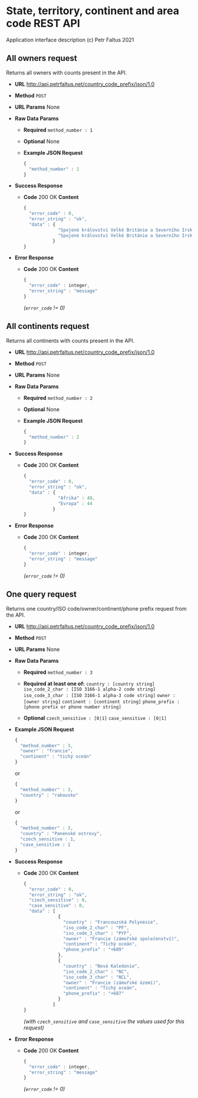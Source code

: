 # State, territory, continent and area code REST API
Application interface description
(c) Petr Faltus 2021

**All owners request**
----
Returns all owners with counts present in the API.

* **URL**
  http://api.petrfaltus.net/country_code_prefix/json/1.0

* **Method**
  `POST`

* **URL Params**
  None

* **Raw Data Params**
  * **Required**
    `method_number : 1`

  * **Optional**
    None

  * **Example JSON Request**
    ```javascript
    {
      "method_number" : 1
    }
    ```

* **Success Response**
  * **Code** 200 OK
    **Content**
    ```javascript
    {
      "error_code" : 0,
      "error_string" : "ok",
      "data" : {
                 "Spojené království Velké Británie a Severního Irska (zámořské území)" : 10,
                 "Spojené království Velké Británie a Severního Irska (korunní závislost s rozsáhlou autonomií)" : 5
               }
    }
    ```

* **Error Response**
  * **Code** 200 OK
    **Content**
    ```javascript
    {
      "error_code" : integer,
      "error_string" : "message"
    }
    ```
    *(`error_code` != 0)*

**All continents request**
----
Returns all continents with counts present in the API.

* **URL**
  http://api.petrfaltus.net/country_code_prefix/json/1.0

* **Method**
  `POST`

* **URL Params**
  None

* **Raw Data Params**
  * **Required**
    `method_number : 2`

  * **Optional**
    None

  * **Example JSON Request**
    ```javascript
    {
      "method_number" : 2
    }
    ```

* **Success Response**
  * **Code** 200 OK
    **Content**
    ```javascript
    {
      "error_code" : 0,
      "error_string" : "ok",
      "data" : {
                 "Afrika" : 48,
                 "Evropa" : 44
               }
    }
    ```

* **Error Response**
  * **Code** 200 OK
    **Content**
    ```javascript
    {
      "error_code" : integer,
      "error_string" : "message"
    }
    ```
    *(`error_code` != 0)*

**One query request**
----
Returns one country/ISO code/owner/continent/phone prefix request from the API.

* **URL**
  http://api.petrfaltus.net/country_code_prefix/json/1.0

* **Method**
  `POST`

* **URL Params**
  None

* **Raw Data Params**
  * **Required**
    `method_number : 3`

  * **Required at least one of:**
    `country : [country string]`
    `iso_code_2_char : [ISO 3166-1 alpha-2 code string]`
    `iso_code_3_char : [ISO 3166-1 alpha-3 code string]`
    `owner : [owner string]`
    `continent : [continent string]`
    `phone_prefix : [phone prefix or phone number string]`

  * **Optional**
    `czech_sensitive : [0|1]`
    `case_sensitive : [0|1]`

* **Example JSON Request**
  ```javascript
  {
    "method_number" : 3,
    "owner" : "francie",
    "continent" : "tichý oceán"
  }
  ```
  or
  ```javascript
  {
    "method_number" : 3,
    "country" : "rakousko"
  }
  ```
  or
  ```javascript
  {
    "method_number" : 3,
    "country" : "Panenské ostrovy",
    "czech_sensitive : 1,
    "case_sensitive : 1
  }
  ```

* **Success Response**
  * **Code** 200 OK
    **Content**
    ```javascript
    {
      "error_code" : 0,
      "error_string" : "ok",
      "czech_sensitive" : 0,
      "case_sensitive" : 0,
      "data" : [
                 {
                   "country" : "Francouzská Polynésie",
                   "iso_code_2_char" : "PF",
                   "iso_code_3_char" : "PYF",
                   "owner" : "Francie (zámořské společenství)",
                   "continent" : "Tichý oceán",
                   "phone_prefix" : "+689"
                 },
                 {
                   "country" : "Nová Kaledonie",
                   "iso_code_2_char" : "NC",
                   "iso_code_3_char" : "NCL",
                   "owner" : "Francie (zámořské území)",
                   "continent" : "Tichý oceán",
                   "phone_prefix" : "+687"
                 }
               ]
    }
    ```
    *(with `czech_sensitive` and `case_sensitive` the values used for this request)*

* **Error Response**
  * **Code** 200 OK
    **Content**
    ```javascript
    {
      "error_code" : integer,
      "error_string" : "message"
    }
    ```
    *(`error_code` != 0)*
